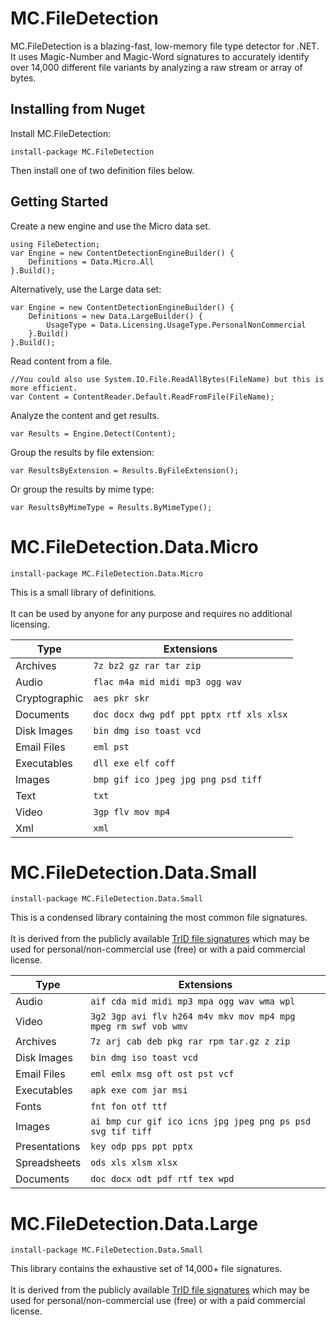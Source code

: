 # MC.FileDetection
MC.FileDetection is a blazing-fast, low-memory file type detector for .NET.
It uses Magic-Number and Magic-Word signatures to accurately identify over
14,000 different file variants by analyzing a raw stream or array of bytes.

## Installing from Nuget
Install MC.FileDetection:
```
install-package MC.FileDetection
```
Then install one of two definition files below.


## Getting Started

Create a new engine and use the Micro data set.
```
using FileDetection;
var Engine = new ContentDetectionEngineBuilder() {
    Definitions = Data.Micro.All
}.Build();
```


Alternatively, use the Large data set:
```
var Engine = new ContentDetectionEngineBuilder() {
    Definitions = new Data.LargeBuilder() {
        UsageType = Data.Licensing.UsageType.PersonalNonCommercial
    }.Build()
}.Build();
```


Read content from a file.
```
//You could also use System.IO.File.ReadAllBytes(FileName) but this is more efficient.
var Content = ContentReader.Default.ReadFromFile(FileName);
```


Analyze the content and get results.
```
var Results = Engine.Detect(Content);
```

Group the results by file extension:
```
var ResultsByExtension = Results.ByFileExtension();
```

Or group the results by mime type:
```
var ResultsByMimeType = Results.ByMimeType();
```

# MC.FileDetection.Data.Micro
```
install-package MC.FileDetection.Data.Micro
```

This is a small library of definitions.
\
\
It can be used by anyone for any purpose and requires no additional licensing.

| Type          | Extensions
|---------------|-----------
|Archives       | ```7z bz2 gz rar tar zip```
|Audio          | ```flac m4a mid midi mp3 ogg wav```
|Cryptographic  | ```aes pkr skr```
|Documents      | ```doc docx dwg pdf ppt pptx rtf xls xlsx```
|Disk Images    | ```bin dmg iso toast vcd```
|Email Files    | ```eml pst```
|Executables    | ```dll exe elf coff```
|Images         | ```bmp gif ico jpeg jpg png psd tiff```
|Text           | ```txt```
|Video          | ```3gp flv mov mp4```
|Xml            | ```xml```

# MC.FileDetection.Data.Small
```
install-package MC.FileDetection.Data.Small
```

This is a condensed library containing the most common file signatures.
\
\
It is derived from the publicly available [TrID file signatures](https://mark0.net/soft-tridnet-e.html) which may be used for personal/non-commercial use (free) or with a paid commercial license.

| Type          | Extensions
|---------------|-----------
|Audio          | ```aif cda mid midi mp3 mpa ogg wav wma wpl```
|Video          | ```3g2 3gp avi flv h264 m4v mkv mov mp4 mpg mpeg rm swf vob wmv```
|Archives       | ```7z arj cab deb pkg rar rpm tar.gz z zip```
|Disk Images    | ```bin dmg iso toast vcd```
|Email Files    | ```eml emlx msg oft ost pst vcf```
|Executables    | ```apk exe com jar msi```
|Fonts          | ```fnt fon otf ttf```
|Images         | ```ai bmp cur gif ico icns jpg jpeg png ps psd svg tif tiff```
|Presentations  | ```key odp pps ppt pptx```
|Spreadsheets   | ```ods xls xlsm xlsx```
|Documents      | ```doc docx odt pdf rtf tex wpd```

# MC.FileDetection.Data.Large
```
install-package MC.FileDetection.Data.Small
```

This library contains the exhaustive set of 14,000+ file signatures.
\
\
It is derived from the publicly available [TrID file signatures](https://mark0.net/soft-tridnet-e.html) which may be used for personal/non-commercial use (free) or with a paid commercial license.

